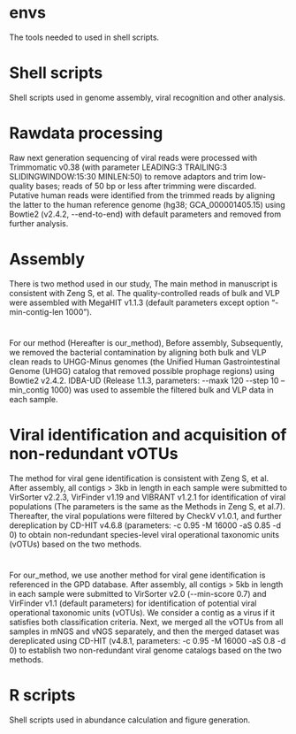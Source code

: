 # envs
The tools needed to used in shell scripts.

# Shell scripts
Shell scripts used in genome assembly, viral recognition and other analysis.

# Rawdata processing
Raw next generation sequencing of viral reads were processed with Trimmomatic v0.38 (with parameter LEADING:3 TRAILING:3 SLIDINGWINDOW:15:30 MINLEN:50) to remove adaptors and trim low-quality bases; reads of 50 bp or less after trimming were discarded. Putative human reads were identified from the trimmed reads by aligning the latter to the human reference genome (hg38; GCA_000001405.15) using Bowtie2 (v2.4.2, --end-to-end) with default parameters and removed from further analysis.

# Assembly
There is two method used in our study, The main method in manuscript is consistent with Zeng S, et al. The quality-controlled reads of bulk and VLP were assembled with MegaHIT v1.1.3 (default parameters except option “-min-contig-len 1000”).
#
For our method (Hereafter is our_method), Before assembly, Subsequently, we removed the bacterial contamination by aligning both bulk and VLP clean reads to UHGG-Minus genomes (the Unified Human Gastrointestinal Genome (UHGG) catalog that removed possible prophage regions) using Bowtie2 v2.4.2. IDBA-UD (Release 1.1.3, parameters: --maxk 120 --step 10 –min_contig 1000) was used to assemble the filtered bulk and VLP data in each sample. 
# Viral identification and acquisition of non-redundant vOTUs
The method for viral gene identification is consistent with Zeng S, et al. After assembly, all contigs > 3kb in length in each sample were submitted to VirSorter v2.2.3, VirFinder v1.19 and VIBRANT v1.2.1 for identification of viral populations (The parameters is the same as the Methods in Zeng S, et al.7). Thereafter, the viral populations were filtered by CheckV v1.0.1, and further dereplication by CD-HIT v4.6.8 (parameters: -c 0.95 -M 16000 -aS 0.85 -d 0) to obtain non-redundant species-level viral operational taxonomic units (vOTUs) based on the two methods. 
#
For our_method, we use another method for viral gene identification is referenced in the GPD database. After assembly, all contigs > 5kb in length in each sample were submitted to VirSorter v2.0 (--min-score 0.7) and VirFinder v1.1 (default parameters) for identification of potential viral operational taxonomic units (vOTUs). We consider a contig as a virus if it satisfies both classification criteria. Next, we merged all the vOTUs from all samples in mNGS and vNGS separately, and then the merged dataset was dereplicated using CD-HIT (v4.8.1, parameters: -c 0.95 -M 16000 -aS 0.8 -d 0) to establish two non-redundant viral genome catalogs based on the two methods. 

# R scripts
Shell scripts used in abundance calculation and figure generation.
